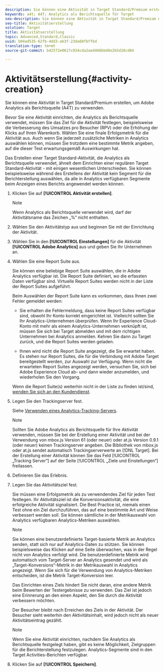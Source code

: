 ```yaml
---
description: Sie können eine Aktivität in Target Standard/Premium erstellen, um Adobe Analytics als Berichtsquelle (A4T) zu verwenden.
keywords: a4t; A4T; Analytics als Berichtsquelle für Target
seo-description: Sie können eine Aktivität in Target Standard/Premium erstellen, um Adobe Analytics als Berichtsquelle (A4T) zu verwenden.
seo-title: Aktivitätserstellung
solution: Target
title: Aktivitätserstellung
topic: Advanced,Standard,Classic
uuid: b04ad535-62fb-4dd3-ab3f-23da60fbffbd
translation-type: tm+mt
source-git-commit: b42572e0617c034cda2aed460bbd8e2b5d10cd04

---
```



# Aktivitätserstellung{#activity-creation}

Sie können eine Aktivität in Target Standard/Premium erstellen, um Adobe Analytics als Berichtsquelle (A4T) zu verwenden.

Bevor Sie eine Aktivität einrichten, die Analytics als Berichtsquelle verwendet, müssen Sie das Ziel für die Aktivität festlegen, beispielsweise die Verbesserung des Umsatzes pro Besucher (RPV) oder die Erhöhung der Klicks auf Ihren Warenkorb. Wählen Sie eine finale Erfolgsmetrik für die Aktivität aus. Auch wenn Sie jederzeit zusätzliche Metriken in Analytics auswählen können, müssen Sie trotzdem eine bestimmte Metrik angeben, auf die dieser Test erwartungsgemäß Auswirkungen hat.

Das Erstellen einer Target Standard-Aktivität, die Analytics als Berichtsquelle verwendet, ähnelt dem Einrichten einer regulären Target Standard-Aktivität - mit einigen wesentlichen Unterschieden. Sie können beispielsweise während des Erstellens der Aktivität kein Segment für die Berichterstellung auswählen, da alle in Analytics verfügbaren Segmente beim Anzeigen eines Berichts angewendet werden können.

1. Klicken Sie auf **[!UICONTROL Aktivität erstellen]**.

   >[!NOTE]
   >
   >Wenn Analytics als Berichtsquelle verwendet wird, darf der Aktivitätsname das Zeichen „%“ nicht enthalten.

1. Wählen Sie den Aktivitätstyp aus und beginnen Sie mit der Einrichtung der Aktivität.
1. Wählen Sie in den **[!UICONTROL Einstellungen]** für die Aktivität **[!UICONTROL Adobe Analytics]** aus und geben Sie Ihr Unternehmen an.
1. Wählen Sie eine Report Suite aus.

   Sie können eine beliebige Report Suite auswählen, die in Adobe Analytics verfügbar ist. Die Report Suite definiert, wo die erfassten Daten verfügbar sind. Virtuelle Report Suites werden nicht in der Liste der Report Suites aufgeführt.

   Beim Auswählen der Report Suite kann es vorkommen, dass Ihnen zwei Fehler gemeldet werden:

   * Sie erhalten die Fehlermeldung, dass keine Report Suites verfügbar sind, obwohl Ihr Konto korrekt eingerichtet ist.
   Vielleicht sollten Sie Ihr Analytics-Unternehmen überprüfen. Wenn Ihr Experience Cloud-Konto mit mehr als einem Analytics-Unternehmen verknüpft ist, müssen Sie sich bei Target abmelden und mit dem richtigen Unternehmen bei Analytics anmelden. Kehren Sie dann zu Target zurück, und die Report Suites werden geladen.

   * Ihnen wird nicht die Report Suite angezeigt, die Sie erwartet haben.
   Es stehen nur Report Suites, die für die Verbindung mit Adobe Target bereitgestellt werden, zur Auswahl zur Verfügung. Wenn nicht die erwarteten Report Suites angezeigt werden, versuchen Sie, sich bei Adobe Experience Cloud ab- und dann wieder anzumelden, und wiederholen Sie den Vorgang.

   Wenn die Report Suite(s) weiterhin nicht in der Liste zu finden ist/sind, [wenden Sie sich an den Kundendienst](../../cmp-resources-and-contact-information.md#reference_ACA3391A00EF467B87930A450050077C).
1. Legen Sie den Trackingserver fest.

   Siehe [Verwenden eines Analytics-Tracking-Servers](../../c-integrating-target-with-mac/a4t/analytics-tracking-server.md#task_72077BA7E93C4A65A715A18F32228823).

   >[!NOTE]
   >
   >Sollten Sie Adobe Analytics als Berichtsquelle für Ihre Aktivität verwenden, müssen Sie bei der Erstellung einer Aktivität und bei der Verwendung von mbox.js Version 61 (oder neuer) oder at.js Version 0.9.1 (oder neuer) keinen Trackingserver angeben. Die Bibliothek von mbox.js oder at.js sendet automatisch Trackingserverwerte an [!DNL Target]. Bei der Erstellung einer Aktivität können Sie das Feld [!UICONTROL „Tracking Server“] auf der Seite [!UICONTROL „Ziele und Einstellungen“] freilassen.

1. Definieren Sie das Erlebnis. 
1. Legen Sie das Aktivitätsziel fest.

   Sie müssen eine Erfolgsmetrik als zu verwendendes Ziel für jeden Test festlegen. Ihr Aktivitätsziel ist die Konversionsaktivität, die eine erfolgreiche Aktivität signalisiert. Die Best Practice ist, niemals einen Test ohne ein Ziel durchzuführen, das auf eine bestimmte Art und Weise verbessert werden soll. Sie können sämtliche in der Metrikauswahl von Analytics verfügbaren Analytics-Metriken auswählen.

   >[!NOTE]
   >
   >Sie können eine benutzerdefinierte Target-basierte Metrik an Analytics senden, statt sich nur auf Analytics-Daten zu stützen. Sie können beispielsweise das Klicken auf eine Seite überwachen, was in der Regel nicht von Analytics verfolgt wird. Die benutzerdefinierte Metrik wird automatisch vom Target-Server an Analytics gesendet und wird als „Target-Konversions“-Metrik in der Metrikauswahl in Analytics angezeigt. Wenn Sie sich für die Verwendung von Analytics-Metriken entscheiden, ist die Metrik Target-Konversion leer.

   Das Einrichten eines Ziels hindert Sie nicht daran, eine andere Metrik beim Bewerten der Testergebnisse zu verwenden. Das Ziel ist jedoch eine Erinnerung an den einen Aspekt, den Sie durch die Aktivität verbessern möchten.

   Der Besucher bleibt nach Erreichen des Ziels in der Aktivität. Der Besucher sieht weiterhin den Aktivitätsinhalt, wird jedoch nicht als neuer Aktivitätseintrag gezählt.

   >[!NOTE]
   >
   >Wenn Sie eine Aktivität einrichten, nachdem Sie Analytics als Berichtsquelle festgelegt haben, gibt es keine Möglichkeit, Zielgruppen für die Berichterstellung festzulegen. Analytics-Segmente sind in den Target Activities-Berichten verfügbar.

1. Klicken Sie auf **[!UICONTROL Speichern]**.

